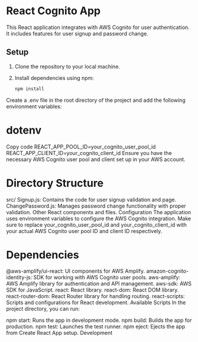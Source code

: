 # React Cognito App

This React application integrates with AWS Cognito for user authentication. It includes features for user signup and password change.

## Setup

1. Clone the repository to your local machine.

2. Install dependencies using npm:

   ```bash
   npm install
Create a .env file in the root directory of the project and add the following environment variables:

# dotenv
Copy code
REACT_APP_POOL_ID=your_cognito_user_pool_id
REACT_APP_CLIENT_ID=your_cognito_client_id
Ensure you have the necessary AWS Cognito user pool and client set up in your AWS account.

# Directory Structure
src/
Signup.js: Contains the code for user signup validation and page.
ChangePassword.js: Manages password change functionality with proper validation.
Other React components and files.
Configuration
The application uses environment variables to configure the AWS Cognito integration. Make sure to replace your_cognito_user_pool_id and your_cognito_client_id with your actual AWS Cognito user pool ID and client ID respectively.

# Dependencies
@aws-amplify/ui-react: UI components for AWS Amplify.
amazon-cognito-identity-js: SDK for working with AWS Cognito user pools.
aws-amplify: AWS Amplify library for authentication and API management.
aws-sdk: AWS SDK for JavaScript.
react: React library.
react-dom: React DOM library.
react-router-dom: React Router library for handling routing.
react-scripts: Scripts and configurations for React development.
Available Scripts
In the project directory, you can run:

npm start: Runs the app in development mode.
npm build: Builds the app for production.
npm test: Launches the test runner.
npm eject: Ejects the app from Create React App setup.
Development

